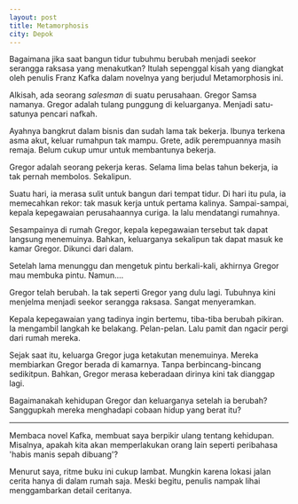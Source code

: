 ```yaml
---
layout: post
title: Metamorphosis
city: Depok
---
```

Bagaimana jika saat bangun tidur tubuhmu berubah menjadi seekor serangga raksasa yang menakutkan? Itulah sepenggal kisah yang diangkat oleh penulis Franz Kafka dalam novelnya yang berjudul Metamorphosis ini. 

Alkisah, ada seorang _salesman_ di suatu perusahaan. Gregor Samsa namanya. Gregor adalah tulang punggung di keluarganya. Menjadi satu-satunya pencari nafkah.

Ayahnya bangkrut dalam bisnis dan sudah lama tak bekerja. Ibunya terkena asma akut, keluar rumahpun tak mampu. Grete, adik perempuannya masih remaja. Belum cukup umur untuk membantunya bekerja.

Gregor adalah seorang pekerja keras. Selama lima belas tahun bekerja, ia tak pernah membolos. Sekalipun. 

Suatu hari, ia merasa sulit untuk bangun dari tempat tidur. Di hari itu pula, ia memecahkan rekor: tak masuk kerja untuk pertama kalinya. Sampai-sampai, kepala kepegawaian perusahaannya curiga. Ia lalu mendatangi rumahnya.

Sesampainya di rumah Gregor, kepala kepegawaian tersebut tak dapat langsung menemuinya. Bahkan, keluarganya sekalipun tak dapat masuk ke kamar Gregor. Dikunci dari dalam. 

Setelah lama menunggu dan mengetuk pintu berkali-kali, akhirnya Gregor mau membuka pintu. Namun....

Gregor telah berubah. Ia tak seperti Gregor yang dulu lagi. Tubuhnya kini menjelma menjadi seekor serangga raksasa. Sangat menyeramkan.

Kepala kepegawaian yang tadinya ingin bertemu, tiba-tiba berubah pikiran. Ia mengambil langkah ke belakang. Pelan-pelan. Lalu pamit dan ngacir pergi dari rumah mereka.

Sejak saat itu, keluarga Gregor juga ketakutan menemuinya. Mereka membiarkan Gregor berada di kamarnya. Tanpa berbincang-bincang sedikitpun. Bahkan, Gregor merasa keberadaan dirinya kini tak dianggap lagi.

Bagaimanakah kehidupan Gregor dan keluarganya setelah ia berubah? Sanggupkah mereka menghadapi cobaan hidup yang berat itu?

***

Membaca novel Kafka, membuat saya berpikir ulang tentang kehidupan. Misalnya, apakah kita akan memperlakukan orang lain seperti peribahasa 'habis manis sepah dibuang'?

Menurut saya, ritme buku ini cukup lambat. Mungkin karena lokasi jalan cerita hanya di dalam rumah saja. Meski begitu, penulis nampak lihai menggambarkan detail ceritanya.
